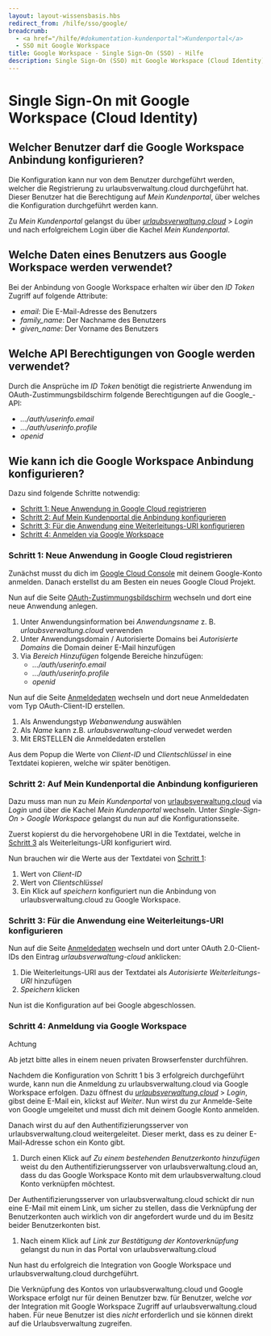 ```yaml
---
layout: layout-wissensbasis.hbs
redirect_from: /hilfe/sso/google/
breadcrumb:
  - <a href="/hilfe/#dokumentation-kundenportal">Kundenportal</a>
  - SSO mit Google Workspace
title: Google Workspace - Single Sign-On (SSO) - Hilfe
description: Single Sign-On (SSO) mit Google Workspace (Cloud Identity) für urlaubsverwaltung.cloud
---
```


# Single Sign-On mit Google Workspace (Cloud Identity)

## Welcher Benutzer darf die Google Workspace Anbindung konfigurieren?

Die Konfiguration kann nur von dem Benutzer durchgeführt werden, welcher die Registrierung zu
urlaubsverwaltung.cloud durchgeführt hat. Dieser Benutzer hat die Berechtigung auf _Mein Kundenportal_, über
welches die Konfiguration durchgeführt werden kann.

Zu _Mein Kundenportal_ gelangst du über _[urlaubsverwaltung.cloud](https://urlaubsverwaltung.cloud)_ > _Login_ und nach erfolgreichem Login über die Kachel _Mein Kundenportal_.

## Welche Daten eines Benutzers aus Google Workspace werden verwendet?

Bei der Anbindung von Google Workspace erhalten wir über den _ID Token_ Zugriff auf folgende Attribute:

- _email_: Die E-Mail-Adresse des Benutzers
- _family_name_: Der Nachname des Benutzers
- _given_name_: Der Vorname des Benutzers

## Welche API Berechtigungen von Google werden verwendet?

Durch die Ansprüche im _ID Token_ benötigt die registrierte Anwendung im OAuth-Zustimmungsbildschirm folgende Berechtigungen auf die Google\_-API:

- _.../auth/userinfo.email_
- _.../auth/userinfo.profile_
- _openid_

## Wie kann ich die Google Workspace Anbindung konfigurieren?

Dazu sind folgende Schritte notwendig:

- [Schritt 1: Neue Anwendung in Google Cloud registrieren](#schritt-1-neue-anwendung-in-google-cloud-registrieren)
- [Schritt 2: Auf Mein Kundenportal die Anbindung konfigurieren](#schritt-2-auf-mein-kundenportal-die-anbindung-konfigurieren)
- [Schritt 3: Für die Anwendung eine Weiterleitungs-URI konfigurieren](#schritt-3-fuer-die-anwendung-eine-weiterleitungs-uri-konfigurieren)
- [Schritt 4: Anmelden via Google Workspace](#schritt-4-anmeldung-via-google-workspace)

### Schritt 1: Neue Anwendung in Google Cloud registrieren

Zunächst musst du dich im [Google Cloud Console](https://console.cloud.google.com/) mit deinem Google-Konto anmelden.
Danach erstellst du am Besten ein neues Google Cloud Projekt.

Nun auf die Seite [OAuth-Zustimmungsbildschirm](https://console.cloud.google.com/apis/credentials/consent) wechseln und dort eine neue Anwendung anlegen.

1. Unter Anwendungsinformation bei _Anwendungsname_ z. B. _urlaubsverwaltung.cloud_ verwenden
2. Unter Anwendungsdomain / Autorisierte Domains bei _Autorisierte Domains_ die Domain deiner E-Mail hinzufügen
3. Via _Bereich Hinzufügen_ folgende Bereiche hinzufügen:
   - _.../auth/userinfo.email_
   - _.../auth/userinfo.profile_
   - _openid_

Nun auf die Seite [Anmeldedaten](https://console.cloud.google.com/apis/credentials) wechseln und dort neue Anmeldedaten
vom Typ OAuth-Client-ID erstellen.

1. Als Anwendungstyp _Webanwendung_ auswählen
2. Als _Name_ kann z.B. _urlaubsverwaltung-cloud_ verwedet werden
3. Mit ERSTELLEN die Anmeldedaten erstellen

Aus dem Popup die Werte von _Client-ID_ und _Clientschlüssel_ in eine Textdatei kopieren, welche wir später benötigen.

### Schritt 2: Auf Mein Kundenportal die Anbindung konfigurieren

Dazu muss man nun zu _Mein Kundenportal_ von [urlaubsverwaltung.cloud](https://urlaubsverwaltung.cloud) via _Login_ und über die Kachel
_Mein Kundenportal_ wechseln. Unter _Single-Sign-On_ > _Google Workspace_ gelangst du nun auf die Konfigurationsseite.

Zuerst kopierst du die hervorgehobene URI in die Textdatei, welche in [Schritt 3](#schritt-3-fuer-die-anwendung-eine-weiterleitungs-uri-konfigurieren) als Weiterleitungs-URI konfiguriert wird.

Nun brauchen wir die Werte aus der Textdatei von [Schritt 1](#schritt-1-neue-anwendung-in-google-cloud-registrieren):

1. Wert von _Client-ID_
2. Wert von _Clientschlüssel_
3. Ein Klick auf _speichern_ konfiguriert nun die Anbindung von urlaubsverwaltung.cloud zu Google Workspace.

### Schritt 3: Für die Anwendung eine Weiterleitungs-URI konfigurieren

Nun auf die Seite [Anmeldedaten](https://console.cloud.google.com/apis/credentials) wechseln und dort unter OAuth 2.0-Client-IDs
den Eintrag _urlaubsverwaltung-cloud_ anklicken:

1. Die Weiterleitungs-URI aus der Textdatei als _Autorisierte Weiterleitungs-URI_ hinzufügen
2. _Speichern_ klicken

Nun ist die Konfiguration auf bei Google abgeschlossen.

### Schritt 4: Anmeldung via Google Workspace

<aside class="wissensbasis-info">
  <p class="font-bold uppercase">Achtung</p>
  <p>
    Ab jetzt bitte alles in einem neuen privaten Browserfenster durchführen.
  </p>
</aside>

Nachdem die Konfiguration von Schritt 1 bis 3 erfolgreich durchgeführt wurde, kann nun die Anmeldung zu
urlaubsverwaltung.cloud via Google Workspace erfolgen.
Dazu öffnest du _[urlaubsverwaltung.cloud](https://urlaubsverwaltung.cloud)_ > _Login_, gibst deine E-Mail ein, klickst auf _Weiter_.
Nun wirst du zur Anmelde-Seite von Google umgeleitet und musst dich mit deinem Google Konto anmelden.

Danach wirst du auf den Authentifizierungsserver von urlaubsverwaltung.cloud weitergeleitet. Dieser merkt,
dass es zu deiner E-Mail-Adresse schon ein Konto gibt.

1. Durch einen Klick auf _Zu einem bestehenden Benutzerkonto hinzufügen_ weist du den
   Authentifizierungsserver von urlaubsverwaltung.cloud an, dass du das Google Workspace Konto mit dem
   urlaubsverwaltung.cloud Konto verknüpfen möchtest.

Der Authentifizierungsserver von urlaubsverwaltung.cloud schickt dir nun eine E-Mail mit einem Link, um
sicher zu stellen, dass die Verknüpfung der Benutzerkonten auch wirklich von dir angefordert wurde und du im
Besitz beider Benutzerkonten bist.

1. Nach einem Klick auf _Link zur Bestätigung der Kontoverknüpfung_ gelangst du nun in das Portal von urlaubsverwaltung.cloud

Nun hast du erfolgreich die Integration von Google Workspace und urlaubsverwaltung.cloud durchgeführt.

Die Verknüpfung des Kontos von urlaubsverwaltung.cloud und Google Workspace erfolgt nur für deinen Benutzer bzw.
für Benutzer, welche _vor_ der Integration mit Google Workspace Zugriff auf urlaubsverwaltung.cloud haben.
Für neue Benutzer ist dies _nicht_ erforderlich und sie können direkt auf die Urlaubsverwaltung zugreifen.
